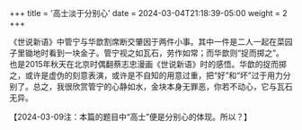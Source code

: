 +++
title = '高士淡于分别心'
date = 2024-03-04T21:18:39-05:00
weight = 2
+++

《世说新语》中管宁与华歆割席断交肇因于两件小事。其中一件是二人一起在菜园子里锄地时看到一块金子。管宁视之如瓦石，劳作如常；而华歆则“捉而掷之”。
 也是2015年秋天在北京时偶翻蔡志忠漫画《世说新语》时的感悟。华歆的捉而掷之，或许是虚伪的刻意表演，或许是不自知的用意过重，把“好”和“坏”过于用力分别了。总之，我很欣赏管宁的心静如水，金块本身无罪恶，你若不动心，它与瓦石无异。

【2024-03-09注：本篇的题目中“高士”便是分别心的体现。所以？】 